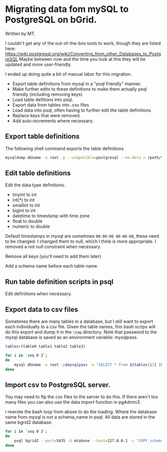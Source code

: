 # Migrating data fom mySQL to PostgreSQL on bGrid. 
Written by MT. 

I couldn't  get any of the out-of-the-box tools to work, though they are listed here: https://wiki.postgresql.org/wiki/Converting_from_other_Databases_to_PostgreSQL
Maybe between now and the time you look at this they will be updated and more user-friendly. 

I ended up doing quite a bit of manual labor for this migration. 
* Export table definitions from mysql in a "psql friendly" manner. 
* Make further edits to these definitions to make them actually psql friendly (including removing keys)
* Load table defitions into psql. 
* Export data from tables into .csv files
* Load data into psql, often having to further edit the table definitions
* Replace keys that were removed.
* Add auto-increments where necessary. 
 
## Export table definitions
The following shell command exports the table definitions
```bash 
mysqldump dbname -u root -p --compatible=postgresql --no-data > /path/to/file.sql
```

## Edit table definitions 
Edit the data type definitions. 
* tinyint to int
* int(*) to int 
* smallint to int
* bigint to int
* datetime to timestamp with time zone 
* float to double
* numeric to double 

Default timestamps in mysql are sometimes `00:00:00 00-00-00`, these need to be changed. I changed them to null, which I think is more appropriate. I removed a not null constraint when necessary. 

Remove all keys (you'll need to add them later) 

Add a schema name before each table name.

## Run table definition scripts in psql
Edit definitions when necessary. 

## Export data to csv files
Sometimes there are many tables in a database, but I still want to export each individually to a csv file. 
Given the table names, this bash scrips will do this export and dump it in the `\tmp` directory. Note that password to the mysql database is saved as an environment variable: mysqlpass. 

```bash
tables=(table0 table1 table2 table3)  

for i in `seq 0 3`;
do
	mysql dbname -u root -p$mysqlpass -e "SELECT * from ${tables[i]} INTO OUTFILE '/tmp/${tables[i]}.csv' FIELDS TERMINATED BY ',' OPTIONALLY ENCLOSED BY '\"' LINES TERMINATED BY '\n';"
done   
```

## Import csv to PostgreSQL server. 
You may need to ftp the csv files to the server to do this.  If there aren't too many files you can also use the data import function in pgAdmin3. 

I rewrote the bash loop from above to do the loading. Where the database name from mysql is not a schema_name in psql.  All data are stored in the same bgrid2 database. 
```bash
for i in `seq 0 3`;
do
	psql bgrid2 --port=5435 -U mtabone --host=127.0.0.1 -c "COPY schema_name.\"${tables[i]}\" FROM '/tmp/${tables[i]}.csv' DELIMITER ',' CSV;"
done    

```
